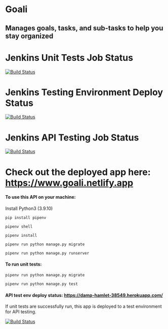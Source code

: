 # Goali

## Manages goals, tasks, and sub-tasks to help you stay organized

# Jenkins Unit Tests Job Status

[![Build Status](https://2b59-199-101-192-89.ngrok.io/buildStatus/icon?job=goali_api_unit_tests)](https://2b59-199-101-192-89.ngrok.io/job/goali_api_unit_tests/)

# Jenkins Testing Environment Deploy Status

[![Build Status](https://2b59-199-101-192-89.ngrok.io/buildStatus/icon?job=deploy_goali_api_test_environment)](https://2b59-199-101-192-89.ngrok.io/job/deploy_goali_api_test_environment/)

# Jenkins API Testing Job Status

[![Build Status](https://2b59-199-101-192-89.ngrok.io/buildStatus/icon?job=goali_api_tests)](https://2b59-199-101-192-89.ngrok.io/job/goali_api_tests/)

# Check out the deployed app here: https://www.goali.netlify.app

#### To use this API on your machine:

Install Python3 (3.9.10)

`pip install pipenv`

`pipenv shell`

`pipenv install`

`pipenv run python manage.py migrate`

`pipenv run python manage.py runserver`

#### To run unit tests:

`pipenv run python manage.py migrate`

`pipenv run python manage.py test`

#### API test env deploy status: https://damp-hamlet-38549.herokuapp.com/

If unit tests are successfully run, this app is deployed to a test environment for API testing.

[![Build Status](https://ecb4-199-101-192-72.ngrok.io/buildStatus/icon?job=deploy_goali_api_test_environment)](https://ecb4-199-101-192-72.ngrok.io/job/deploy_goali_api_test_environment/)
